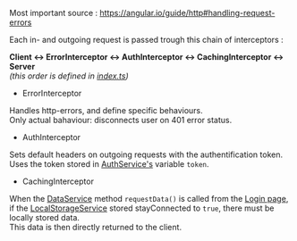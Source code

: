 Most important source : <https://angular.io/guide/http#handling-request-errors>

Each in- and outgoing request is passed trough this chain of interceptors :

**Client <-> ErrorInterceptor <-> AuthInterceptor <-> CachingInterceptor <-> Server** <br>
*(this order is defined in [index.ts](./index.ts))*

- ErrorInterceptor

Handles http-errors, and define specific behaviours.<br>
Only actual bahaviour: disconnects user on 401 error status.

- AuthInterceptor

Sets default headers on outgoing requests with the authentification token. <br>
Uses the token stored in [AuthService's](../connection/auth.service.ts) variable `token`.

- CachingInterceptor

When the [DataService](../services/data.service.ts) method `requestData()` is called from the [Login page](../login-page/login-page.component.ts), if the [LocalStorageService](../services/local-storage.service.ts) stored stayConnected to `true`, there must be locally stored data. <br>
This data is then directly returned to the client.